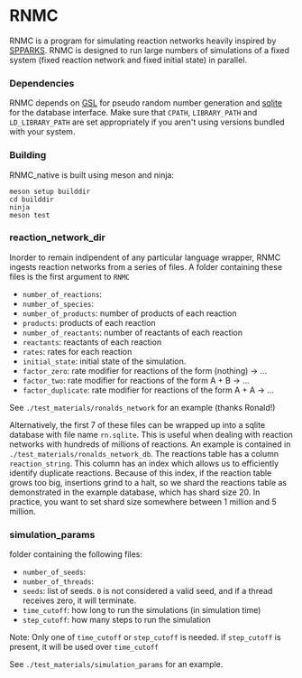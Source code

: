 # RNMC

RNMC is a program for simulating reaction networks heavily inspired by [SPPARKS](https://spparks.sandia.gov/). RNMC is designed to run large numbers of simulations of a fixed system (fixed reaction network and fixed initial state) in parallel.

### Dependencies

RNMC depends on [GSL](https://www.gnu.org/software/gsl/) for pseudo random number generation and [sqlite](https://www.sqlite.org/index.html) for the database interface. Make sure that `CPATH`, `LIBRARY_PATH` and `LD_LIBRARY_PATH` are set appropriately if you aren't using versions bundled with your system.

### Building

RNMC_native is built using meson and ninja:
```
meson setup builddir
cd builddir
ninja
meson test
```

### reaction_network_dir

Inorder to remain indipendent of any particular language wrapper, RNMC ingests reaction networks from a series of files. A folder containing these files is the first argument to `RNMC`
- `number_of_reactions`:
- `number_of_species`:
- `number_of_products`: number of products of each reaction
- `products`: products of each reaction
- `number_of_reactants`: number of reactants of each reaction
- `reactants`: reactants of each reaction
- `rates`: rates for each reaction
- `initial_state`: initial state of the simulation.
- `factor_zero`: rate modifier for reactions of the form (nothing) -> ...
- `factor_two`: rate modifier for reactions of the form A + B -> ...
- `factor_duplicate`: rate modifier for reactions of the form A + A -> ...

See `./test_materials/ronalds_network` for an example (thanks Ronald!)

Alternatively, the first 7 of these files can be wrapped up into a sqlite database with file name `rn.sqlite`. This is useful when dealing with reaction networks with hundreds of millions of reactions. An example is contained in `./test_materials/ronalds_network_db`. The reactions table has a column `reaction_string`. This column has an index which allows us to efficiently identify duplicate reactions. Because of this index, if the reaction table grows too big, insertions grind to a halt, so we shard the reactions table as demonstrated in the example database, which has shard size 20. In practice, you want to set shard size somewhere between 1 million and 5 million.


### simulation_params

folder containing the following files:

- `number_of_seeds`:
- `number_of_threads`:
- `seeds`: list of seeds. `0` is not considered a valid seed, and if a thread receives zero, it will terminate.
- `time_cutoff`: how long to run the simulations (in simulation time)
- `step_cutoff`: how many steps to run the simulation

Note: Only one of `time_cutoff` or `step_cutoff` is needed. if `step_cutoff` is present, it will be used over `time_cutoff`

See `./test_materials/simulation_params` for an example.
